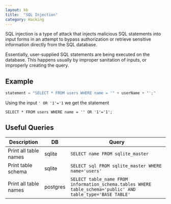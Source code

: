 ```yaml
---
layout: kb
title:  "SQL Injection"
category: Hacking
---
```



SQL injection is a type of attack that injects malicious SQL statements
into input forms in an attempt to bypass authorization or retrieve
sensitive information directly from the SQL database.

Essentially, user-supplied SQL statements are being executed on the
database. This happens usually by improper sanitation of inputs, or
improperly creating the query.

## Example

```php
statement = "SELECT * FROM users WHERE name = '" + userName + "';"
```

Using the input `' OR '1'='1` we get the statement
```
SELECT * FROM users WHERE name = '' OR '1'='1';
```

## Useful Queries

| Description | DB | Query |
| ----------- | -- | ----- |
| Print all table names | sqlite | `SELECT name FROM sqlite_master` |
| Print table schema | sqlite | `SELECT sql FROM sqlite_master WHERE name='users'` |
| Print all table names | postgres | `SELECT table_name FROM information_schema.tables WHERE table_schema='public' AND table_type='BASE TABLE'` |
